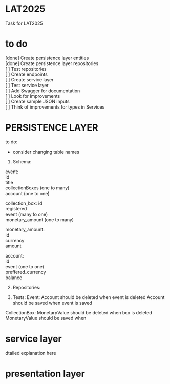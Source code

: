 # LAT2025
Task for LAT2025

# to do
[done] Create persistence layer entities\
[done] Create persistence layer repositories\
[ ] Test repositories\
[ ] Create endpoints\
[ ] Create service layer\
[ ] Test service layer\
[ ] Add Swagger for documentation\
[ ] Look for improvements\
[ ] Create sample JSON inputs\
[ ] Think of improvements for types in Services

# PERSISTENCE LAYER
to do:
- consider changing table names
1. Schema:

event:\
id\
title\
collectionBoxes (one to many)\
account (one to one)

collection_box:
id\
registered\
event (many to one)\
monetary_amount (one to many)

monetary_amount:\
id\
currency\
amount

account:\
id\
event (one to one)\
preffered_currency\
balance

2. Repositories:

3. Tests:
Event:
Account should be deleted when event is deleted
Account should be saved when event is saved

CollectionBox:
MonetaryValue should be deleted when box is deleted
MonetaryValue should be saved when 




# service layer
dtailed explanation here

# presentation layer




